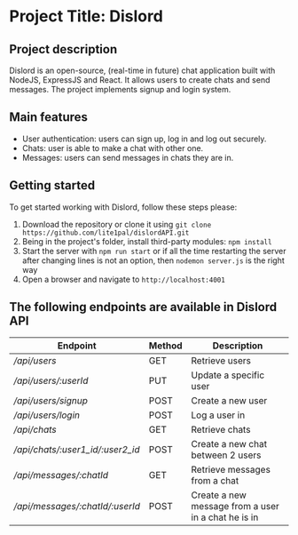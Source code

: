 # Project Title: Dislord
## Project description
Dislord is an open-source, (real-time in future) chat application built with NodeJS, ExpressJS and React. It allows users to create chats and send messages. The project implements signup and login system.
## Main features
- User authentication: users can sign up, log in and log out securely.
- Chats: user is able to make a chat with other one.
- Messages: users can send messages in chats they are in.
## Getting started
To get started working with Dislord, follow these steps please:
1. Download the repository or clone it using `git clone https://github.com/lite1pal/dislordAPI.git`
2. Being in the project's folder, install third-party modules: `npm install`
3. Start the server with `npm run start` or if all the time restarting the server after changing lines is not an option, then `nodemon server.js` is the right way
4. Open a browser and navigate to `http://localhost:4001`

## The following endpoints are available in Dislord API
| Endpoint               | Method | Description                       |
| --------               | ------ |    -------                        |
| */api/users*           | GET    | Retrieve users  |
| */api/users/:userId*    | PUT    | Update a specific user            |
| */api/users/signup*      | POST  | Create a new user |
| */api/users/login*       | POST  | Log a user in     |
| */api/chats*    | GET   | Retrieve chats    |
| */api/chats/:user1_id/:user2_id* | POST  | Create a new chat between 2 users |
| */api/messages/:chatId* | GET | Retrieve messages from a chat |
| */api/messages/:chatId/:userId* | POST | Create a new message from a user in a chat he is in |
